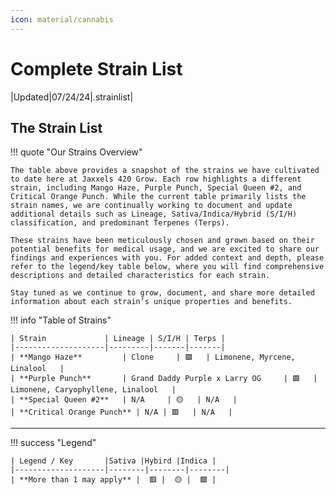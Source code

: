 ```yaml
---
icon: material/cannabis
---
```


# Complete Strain List

|Updated|07/24/24|.strainlist|

## The Strain List

!!! quote "Our Strains Overview"

    The table above provides a snapshot of the strains we have cultivated to date here at Jaxxels 420 Grow. Each row highlights a different strain, including Mango Haze, Purple Punch, Special Queen #2, and Critical Orange Punch. While the current table primarily lists the strain names, we are continually working to document and update additional details such as Lineage, Sativa/Indica/Hybrid (S/I/H) classification, and predominant Terpenes (Terps).

    These strains have been meticulously chosen and grown based on their potential benefits for medical usage, and we are excited to share our findings and experiences with you. For added context and depth, please refer to the legend/key table below, where you will find comprehensive descriptions and detailed characteristics for each strain.

    Stay tuned as we continue to grow, document, and share more detailed information about each strain’s unique properties and benefits.

!!! info "Table of Strains"

    | Strain             | Lineage | S/I/H | Terps |
    |--------------------|---------|-------|-------|
    | **Mango Haze**         | Clone     | 🟪   | Limonene, Myrcene, Linalool   |
    | **Purple Punch**       | Grand Daddy Purple x Larry OG     | 🟪   | Limonene, Caryophyllene, Linalool   |
    | **Special Queen #2**   | N/A     | 🟡   | N/A   |
    | **Critical Orange Punch** | N/A | 🟥   | N/A   |

---
!!! success "Legend"

    | Legend / Key       |Sativa |Hybird |Indica |
    |--------------------|--------|--------|--------|
    | **More than 1 may apply** |  🟥 |  🟡 |  🟪 |